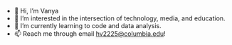 - 👋 Hi, I’m Vanya
- 👀 I’m interested in the intersection of technology, media, and education.
- 🌱 I’m currently learning to code and data analysis.
- 📫 Reach me through email hv2225@columbia.edu!

<!---
hv2225/hv2225 is a ✨ special ✨ repository because its `README.md` (this file) appears on your GitHub profile.
You can click the Preview link to take a look at your changes.
--->
